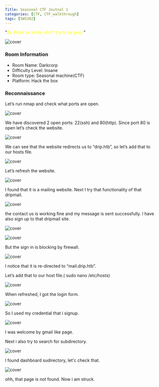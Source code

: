 ```yaml
---
Title: Seasonal CTF Joutnal 1
categories: [CTF, CTF_walkthrough]
tags: [SWS202]
---
```

"<span style="color:yellow">*Be black or white, don’t try to be grey.*</span>"

![cover](/pictures/SWS_pictures/darkcorp/cover.png)


### Room Information
- Room Name: Darkcorp
- Difficulty Level: Insane
- Room type: Seasonal machine(CTF)
- Platform: Hack the box

### Reconnaissance

Let’s run nmap and check what ports are open.

![cover](/pictures/SWS_pictures/darkcorp/nmap.png)

We have discovered 2 open ports: 22(ssh) and 80(http). Since port 80 is open let’s check the website.

![cover](/pictures/SWS_pictures/darkcorp/404.png)

We can see that the website redirects us to “drip.htb”, so let’s add that to our hosts file.

![cover](/pictures/SWS_pictures/darkcorp/nano.png)

Let’s refresh the website.

![cover](/pictures/SWS_pictures/darkcorp/website.png)

I found that it is a mailing website. Next I try that functionality of that dripmail.

![cover](/pictures/SWS_pictures/darkcorp/contactus.png)

the contact us is working fine and my message is sent successfully. I have also sign up to that dripmail site.

![cover](/pictures/SWS_pictures/darkcorp/signup.png)

![cover](/pictures/SWS_pictures/darkcorp/signup2.png)

But the sign in is blocking by firewall.

![cover](/pictures/SWS_pictures/darkcorp/signin.png)

I notice that it is re-directed to “mail.drip.htb”. 

Let’s add that to our host file.( sudo nano /etc/hosts)

![cover](/pictures/SWS_pictures/darkcorp/mailnano.png)

When refreshed, I got the login form. 

![cover](/pictures/SWS_pictures/darkcorp/mail.png)

So I used my credential that i signup.

![cover](/pictures/SWS_pictures/darkcorp/htbmail.png)

I was welcome by gmail like page. 

Next i also try to search for subdirectory.

![cover](/pictures/SWS_pictures/darkcorp/dirsearch.png)

I found dashboard sudirectory, let'c check that.

![cover](/pictures/SWS_pictures/darkcorp/dashboard.png)

ohh, that page is not found. Now i am struck.


